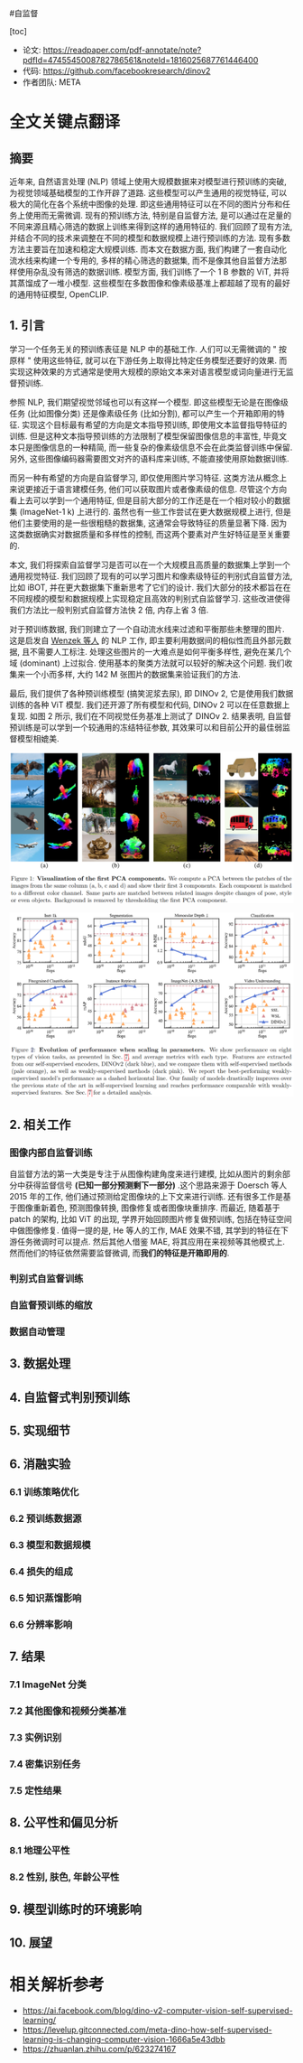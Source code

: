 #自监督 

[toc]

- 论文: <https://readpaper.com/pdf-annotate/note?pdfId=4745545008782786561&noteId=1816025687761446400>
- 代码: <https://github.com/facebookresearch/dinov2>
- 作者团队: META

# 全文关键点翻译
## 摘要

近年来, 自然语言处理 (NLP) 领域上使用大规模数据来对模型进行预训练的突破, 为视觉领域基础模型的工作开辟了道路. 这些模型可以产生通用的视觉特征, 可以极大的简化在各个系统中图像的处理. 即这些通用特征可以在不同的图片分布和任务上使用而无需微调. 现有的预训练方法, 特别是自监督方法, 是可以通过在足量的不同来源且精心筛选的数据上训练来得到这样的通用特征的. 我们回顾了现有方法, 并结合不同的技术来调整在不同的模型和数据规模上进行预训练的方法. 现有多数方法主要旨在加速和稳定大规模训练. 而本文在数据方面, 我们构建了一套自动化流水线来构建一个专用的, 多样的精心筛选的数据集, 而不是像其他自监督方法那样使用杂乱没有筛选的数据训练. 模型方面, 我们训练了一个 1 B 参数的 ViT, 并将其蒸馏成了一堆小模型. 这些模型在多数图像和像素级基准上都超越了现有的最好的通用特征模型, OpenCLIP.

## 1. 引言

学习一个任务无关的预训练表征是 NLP 中的基础工作. 人们可以无需微调的 " 按原样 " 使用这些特征, 就可以在下游任务上取得比特定任务模型还要好的效果. 而实现这种效果的方式通常是使用大规模的原始文本来对语言模型或词向量进行无监督预训练.

参照 NLP, 我们期望视觉邻域也可以有这样一个模型. 即这些模型无论是在图像级任务 (比如图像分类) 还是像素级任务 (比如分割), 都可以产生一个开箱即用的特征. 实现这个目标最有希望的方向是文本指导预训练, 即使用文本监督指导特征的训练. 但是这种文本指导预训练的方法限制了模型保留图像信息的丰富性, 毕竟文本只是图像信息的一种精简, 而一些复杂的像素级信息不会在此类监督训练中保留. 另外, 这些图像编码器需要图文对齐的语料库来训练, 不能直接使用原始数据训练.

而另一种有希望的方向是自监督学习, 即仅使用图片学习特征. 这类方法从概念上来说更接近于语言建模任务, 他们可以获取图片或者像素级的信息. 尽管这个方向看上去可以学到一个通用特征, 但是目前大部分的工作还是在一个相对较小的数据集 (ImageNet-1 k) 上进行的. 虽然也有一些工作尝试在更大数据规模上进行, 但是他们主要使用的是一些很粗糙的数据集, 这通常会导致特征的质量显著下降. 因为这类数据确实对数据质量和多样性的控制, 而这两个要素对产生好特征是至关重要的.

本文, 我们将探索自监督学习是否可以在一个大规模且高质量的数据集上学到一个通用视觉特征. 我们回顾了现有的可以学习图片和像素级特征的判别式自监督方法, 比如 iBOT, 并在更大数据集下重新思考了它们的设计. 我们大部分的技术都旨在在不同规模的模型和数据规模上实现稳定且高效的判别式自监督学习. 这些改进使得我们方法比一般判别式自监督方法快 2 倍, 内存上省 3 倍.

对于预训练数据, 我们则建立了一个自动流水线来过滤和平衡那些未整理的图片. 这是启发自 [Wenzek 等人](https://readpaper.com/paper/2989539713) 的 NLP 工作, 即主要利用数据间的相似性而且外部元数据, 且不需要人工标注. 处理这些图片的一大难点是如何平衡多样性, 避免在某几个域 (dominant) 上过拟合. 使用基本的聚类方法就可以较好的解决这个问题. 我们收集来一个小而多样, 大约 142 M 张图片的数据集来验证我们的方法.

最后, 我们提供了各种预训练模型 (搞笑泥浆去尿), 即 DINOv 2, 它是使用我们数据训练的各种 ViT 模型. 我们还开源了所有模型和代码, DINOv 2 可以在任意数据上复现. 如图 2 所示, 我们在不同视觉任务基准上测试了 DINOv 2. 结果表明, 自监督预训练是可以学到一个较通用的冻结特征参数, 其效果可以和目前公开的最佳弱监督模型相媲美.

![dinov2_meta_fig1](../../Attachments/dinov2_meta_fig1.png)

![dinov2_meta_fig2](../../Attachments/dinov2_meta_fig2.png)

## 2. 相关工作
### 图像内部自监督训练

自监督方法的第一大类是专注于从图像构建角度来进行建模, 比如从图片的剩余部分中获得监督信号 **(已知一部分预测剩下一部分)** .这个思路来源于 Doersch 等人 2015 年的工作, 他们通过预测给定图像块的上下文来进行训练. 还有很多工作是基于图像重新着色, 预测图像转换, 图像修复或者图像块重排序. 而最近, 随着基于 patch 的架构, 比如 ViT 的出现, 学界开始回顾图片修复做预训练, 包括在特征空间中做图像修复. 值得一提的是, He 等人的工作, MAE 效果不错, 其学到的特征在下游任务微调时可以提点. 然后其他人借鉴 MAE, 将其应用在来视频等其他模式上. 然而他们的特征依然需要监督微调, 而**我们的特征是开箱即用的**.

### 判别式自监督训练

### 自监督预训练的缩放

### 数据自动管理

## 3. 数据处理
## 4. 自监督式判别预训练
## 5. 实现细节
## 6. 消融实验
### 6.1 训练策略优化
### 6.2 预训练数据源
### 6.3 模型和数据规模
### 6.4 损失的组成
### 6.5 知识蒸馏影响
### 6.6 分辨率影响

## 7. 结果
### 7.1 ImageNet 分类
### 7.2 其他图像和视频分类基准
### 7.3 实例识别
### 7.4 密集识别任务
### 7.5 定性结果

## 8. 公平性和偏见分析
### 8.1 地理公平性
### 8.2 性别, 肤色, 年龄公平性

## 9. 模型训练时的环境影响

## 10. 展望


# 相关解析参考
- <https://ai.facebook.com/blog/dino-v2-computer-vision-self-supervised-learning/>
- <https://levelup.gitconnected.com/meta-dino-how-self-supervised-learning-is-changing-computer-vision-1666a5e43dbb>
- <https://zhuanlan.zhihu.com/p/623274167>
